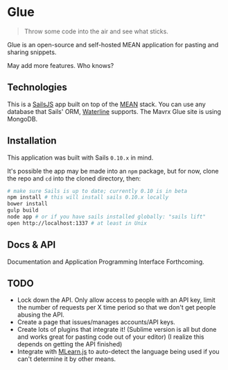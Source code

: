 # Glue
> Throw some code into the air and see what sticks.

Glue is an open-source and self-hosted MEAN application for pasting and sharing snippets.

May add more features. Who knows?

## Technologies
This is a [SailsJS](http://sailsjs.org/) app built on top of the [MEAN](http://mean.io/) stack. You can use any database that Sails' ORM, [Waterline](https://github.com/balderdashy/waterline) supports. The Mavrx Glue site is using MongoDB.

## Installation
This application was built with Sails `0.10.x` in mind.

It's possible the app may be made into an `npm` package, but for now, clone the repo and `cd` into the cloned directory, then:

```bash
# make sure Sails is up to date; currently 0.10 is in beta
npm install # this will install sails 0.10.x locally
bower install
gulp build
node app # or if you have sails installed globally: "sails lift"
open http://localhost:1337 # at least in Unix
```

## Docs & API
Documentation and Application Programming Interface Forthcoming.

## TODO
* Lock down the API. Only allow access to people with an API key, limit the number of requests per X time period so that we don't get people abusing the API.
* Create a page that issues/manages accounts/API keys.
* Create lots of plugins that integrate it! (Sublime version is all but done and works great for pasting code out of your editor) (I realize this depends on getting the API finished)
* Integrate with [MLearn.js](https://github.com/surgeforward/MLearn.js/) to auto-detect the language being used if you can't determine it by other means.